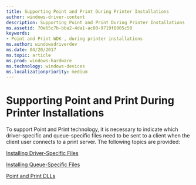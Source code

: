 ```yaml
---
title: Supporting Point and Print During Printer Installations
author: windows-driver-content
description: Supporting Point and Print During Printer Installations
ms.assetid: 70e65c7b-bba2-4da1-ac80-9719f8005c50
keywords:
- Point and Print WDK , during printer installations
ms.author: windowsdriverdev
ms.date: 04/20/2017
ms.topic: article
ms.prod: windows-hardware
ms.technology: windows-devices
ms.localizationpriority: medium
---
```


# Supporting Point and Print During Printer Installations





To support Point and Print technology, it is necessary to indicate which driver-specific and queue-specific files need to be sent to a client when the client user connects to a print server. The following topics are provided:

[Installing Driver-Specific Files](installing-driver-specific-files.md)

[Installing Queue-Specific Files](installing-queue-specific-files.md)

[Point and Print DLLs](point-and-print-dlls.md)

 

 




